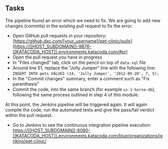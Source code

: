 ## Tasks

The pipeline found an error which we need to fix. We are going to add new changes (commits) in the existing pull request to fix the error.

* Open GitHub pull requests in your repository: [https://github.dxc.com/[your_username]/pet-clinic/pulls](https://[[HOST_SUBDOMAIN]]-9876-[[KATACODA_HOST]].environments.katacoda.com/#pr)
* Open the pull request you have in progress
* In "Files changed" tab, click on the pencil on top of `data.sql` file
* Around line 51, replace the "Jolly Jumper" line with the following line: `INSERT INTO pets VALUES (14, 'Jolly Jumper', '2012-09-20', 7, 5);`
* In the "Commit changes" summary, enter a comment such as "Fix parenthesis"
* Commit the code, into the same branch (for example `us-1-horse-db`), following the same process outlined in step 4 of this module.

At this point, the Jenkins pipeline will be triggered again. It will again
compile the code, run the automated tests and give the pass/fail verdict within
the pull request.

* Go to Jenkins to see the continuous integration pipeline execution: <a href="https://[[HOST_SUBDOMAIN]]-8080-[[KATACODA_HOST]].environments.katacoda.com/blue/organizations/jenkins/pet-clinic/" target="jenkins">https://[[HOST_SUBDOMAIN]]-8080-[[KATACODA_HOST]].environments.katacoda.com/blue/organizations/jenkins/pet-clinic/</a>

